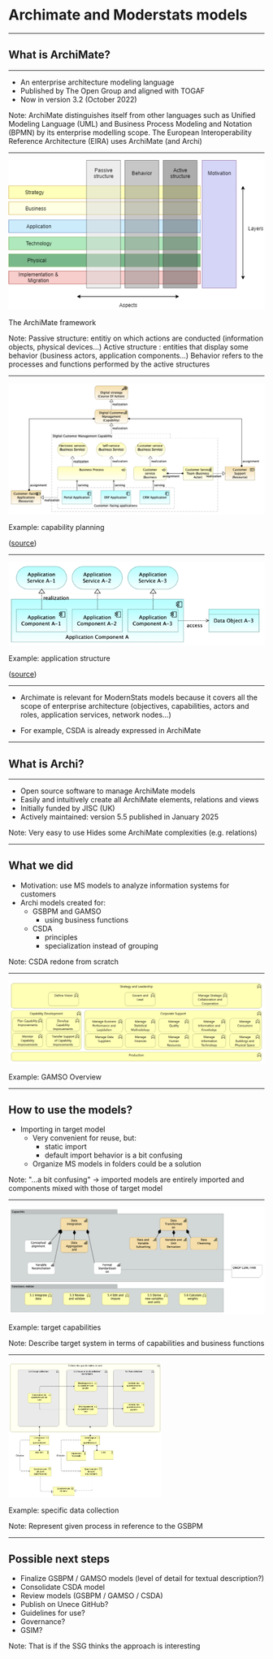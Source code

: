 # Archimate and Moderstats models

---

## What is ArchiMate?

----

- An enterprise architecture modeling language
- Published by The Open Group and aligned with TOGAF
- Now in version 3.2 (October 2022)

Note:
ArchiMate distinguishes itself from other languages such as Unified Modeling Language (UML) and Business Process Modeling and Notation (BPMN) by its enterprise modelling scope.
The European Interoperability Reference Architecture (EIRA) uses ArchiMate (and Archi)

----

<img src="full_framework.png">

The ArchiMate framework

Note:
Passive structure: entitiy on which actions are conducted (information objects, physical devices...)
Active structure : entities that display some behavior (business actors, application components...)
Behavior refers to the processes and functions performed by the active structures

----

<img src="capability-planning.png">

Example: capability planning

([source](https://www.hosiaisluoma.fi/blog/archimate/))

----

<img src="application-structure.png">

Example: application structure

([source](https://www.hosiaisluoma.fi/blog/archimate/))

----

- Archimate is relevant for ModernStats models because it covers all the scope of enterprise architecture (objectives, capabilities, actors and roles, application services, network nodes...)

- For example, CSDA is already expressed in ArchiMate

---

## What is Archi?

----

- Open source software to manage ArchiMate models
- Easily and intuitively create all ArchiMate elements, relations and views
- Initially funded by JISC (UK)
- Actively maintained: version 5.5 published in January 2025

Note:
Very easy to use
Hides some ArchiMate complexities (e.g. relations)

---

## What we did

- Motivation: use MS models to analyze information systems for customers
- Archi models created for:
  - GSBPM and GAMSO
    - using business functions
  - CSDA
    - principles
    - specialization instead of grouping

Note:
CSDA redone from scratch

----

<img src="gamso-overview.png">

Example: GAMSO Overview

----

## How to use the models?

- Importing in target model
  - Very convenient for reuse, but:
    - static import
    - default import behavior is a bit confusing
  - Organize MS models in folders could be a solution

Note:
"...a bit confusing" -> imported models are entirely imported and components mixed with those of target model

----

<img src="target-capabilities.png">

Example: target capabilities

Note:
Describe target system in terms of capabilities and business functions

----

<img src="followup-collection.png"  width="60%" height="60%">

Example: specific data collection

Note:
Represent given process in reference to the GSBPM

---

## Possible next steps

- Finalize GSBPM / GAMSO models (level of detail for textual description?)
- Consolidate CSDA model
- Review models (GSBPM / GAMSO / CSDA)
- Publish on Unece GitHub?
- Guidelines for use?
- Governance?
- GSIM?

Note:
That is if the SSG thinks the approach is interesting